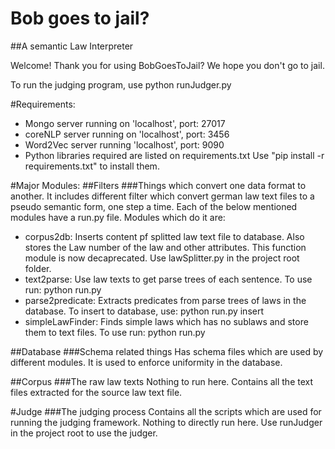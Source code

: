 # Bob goes to jail?
##A semantic Law Interpreter

Welcome! Thank you for using BobGoesToJail?
We hope you don't go to jail.

To run the judging program, use python runJudger.py

#Requirements:
* Mongo server running on 'localhost', port: 27017
* coreNLP server running on 'localhost', port: 3456
* Word2Vec server running 'localhost', port: 9090
* Python libraries required are listed on requirements.txt
    Use "pip install -r requirements.txt" to install them.

#Major Modules:
##Filters
###Things which convert one data format to another.
It includes different filter which convert german law text files to a pseudo semantic form, one step a time.
Each of the below mentioned modules have a run.py file.
Modules which do it are:
* corpus2db: Inserts content pf splitted law text file to database. Also stores the Law number of the law and other attributes.
    This function module is now decaprecated. Use lawSplitter.py in the project root folder.
* text2parse: Use law texts to get parse trees of each sentence.
    To use run: python run.py
* parse2predicate: Extracts predicates from parse trees of laws in the database. To insert to database, use: python run.py insert
* simpleLawFinder: Finds simple laws which has no sublaws and store them to text files.
    To use run: python run.py

##Database
###Schema related things
Has schema files which are used by different modules. It is used to enforce uniformity in the database.

##Corpus
###The raw law texts
Nothing to run here.
Contains all the text files extracted for the source law text file.

#Judge
###The judging process
Contains all the scripts which are used for running the judging framework.
Nothing to directly run here. Use runJudger in the project root to use the judger.

